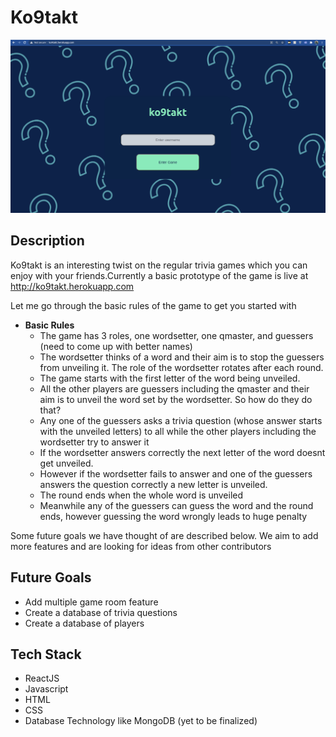 # Ko9takt

![Landing Page](https://github.com/srijan96/contact/blob/master/public/Screenshot%20from%202021-02-25%2022-46-15.png)
## Description

Ko9takt is an interesting twist on the regular trivia games which you can enjoy with your friends.Currently a basic prototype of the game is live at http://ko9takt.herokuapp.com

Let me go through the basic rules of the game to get you started with
* **Basic Rules**
  * The game has 3 roles, one wordsetter, one qmaster, and guessers (need to come up with better names)
  * The wordsetter thinks of a word and their aim is to stop the guessers from unveiling it. The role of the wordsetter rotates after each round.
  * The game starts with the first letter of the word being unveiled.
  * All the other players are guessers including the qmaster and their aim is to unveil the word set by the wordsetter. So how do they do that?
  * Any one of the guessers asks a trivia question (whose answer starts with the unveiled letters) to all while the other players including the wordsetter try to answer it
  * If the wordsetter answers correctly the next letter of the word doesnt get unveiled.
  * However if the wordsetter fails to answer and one of the guessers answers the question correctly a new letter is unveiled.
  * The round ends when the whole word is unveiled
  * Meanwhile any of the guessers can guess the word and the round ends, however guessing the word wrongly leads to huge penalty

Some future goals we have thought of are described below. We aim to add more features and are looking for ideas from other contributors 
## Future Goals
  * Add multiple game room feature
  * Create a database of trivia questions
  * Create a database of players

## Tech Stack

* ReactJS
* Javascript
* HTML
* CSS
* Database Technology like MongoDB (yet to be finalized)
